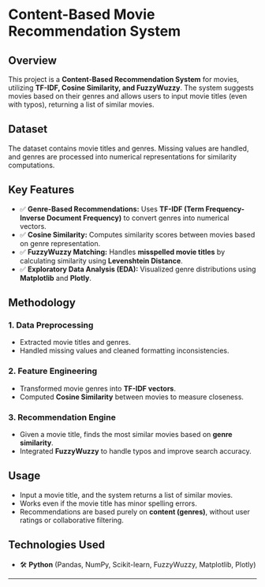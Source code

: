 # Content-Based Movie Recommendation System  

## Overview  
This project is a **Content-Based Recommendation System** for movies, utilizing **TF-IDF, Cosine Similarity, and FuzzyWuzzy**. The system suggests movies based on their genres and allows users to input movie titles (even with typos), returning a list of similar movies.  

## Dataset  
The dataset contains movie titles and genres. Missing values are handled, and genres are processed into numerical representations for similarity computations.  

## Key Features  
- ✅ **Genre-Based Recommendations:** Uses **TF-IDF (Term Frequency-Inverse Document Frequency)** to convert genres into numerical vectors.  
- ✅ **Cosine Similarity:** Computes similarity scores between movies based on genre representation.  
- ✅ **FuzzyWuzzy Matching:** Handles **misspelled movie titles** by calculating similarity using **Levenshtein Distance**.  
- ✅ **Exploratory Data Analysis (EDA):** Visualized genre distributions using **Matplotlib** and **Plotly**.  

## Methodology  

### 1. Data Preprocessing  
- Extracted movie titles and genres.  
- Handled missing values and cleaned formatting inconsistencies.  

### 2. Feature Engineering  
- Transformed movie genres into **TF-IDF vectors**.  
- Computed **Cosine Similarity** between movies to measure closeness.  

### 3. Recommendation Engine  
- Given a movie title, finds the most similar movies based on **genre similarity**.  
- Integrated **FuzzyWuzzy** to handle typos and improve search accuracy.  

## Usage  
- Input a movie title, and the system returns a list of similar movies.  
- Works even if the movie title has minor spelling errors.  
- Recommendations are based purely on **content (genres)**, without user ratings or collaborative filtering.  

## Technologies Used  
- 🛠 **Python** (Pandas, NumPy, Scikit-learn, FuzzyWuzzy, Matplotlib, Plotly)  

---
